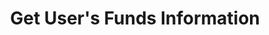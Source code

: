 ---
title: Get User's Funds Information
position_number: 4
type: get
description: /future/user/v1/balance/list
content_markdown: |-

              #### **Limit Flow Rules**

              200/s/apikey
left_code_blocks:
    -
        code_block: "public void getMarketConfig() {\r\n\tString text = HttpUtil.get(URL + \"/data/api/user/v1/getMarketConfig\");\r\n\tSystem.out.println(text);\r\n}"
        title: Java
        language: java
right_code_blocks:
    - code_block: |-
        {
          "error": {
            "code": "",
            "msg": ""
          },
          "msgInfo": "",
          "result": [
            {
              "availableBalance": 0,      //Available balance
              "coin": "",                 //Currency
              "isolatedMargin": 0,        //Frozen isolated margin
              "openOrderMarginFrozen": 0, //Frozen order
              "crossedMargin": 0,         //Crossed Margin
              "bonus": 0,                 //Bouns
              "coupon": 0,                //Coupon
              "walletBalance": 0          //Balance
            }
          ],
          "returnCode": 0
        }
      title: Response
      language: json
---